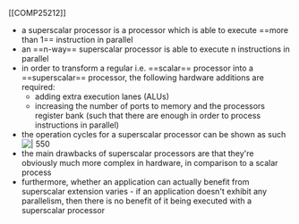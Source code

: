 [[COMP25212]]

- a superscalar processor is a processor which is able to execute ==more than 1== instruction in parallel
- an ==n-way== superscalar processor is able to execute n instructions in parallel
- in order to transform a regular i.e. ==scalar== processor into a ==superscalar== processor, the following hardware additions are required:
	- adding extra execution lanes (ALUs)
	- increasing the number of ports to memory and the processors register bank (such that there are enough in order to process instructions in parallel)
- the operation cycles for a superscalar processor can be shown as such
![ | 550](https://i.imgur.com/uxmI5c6.png)
- the main drawbacks of superscalar processors are that they're obviously much more complex in hardware, in comparison to a scalar process
- furthermore, whether an application can actually benefit from superscalar extension varies - if an application doesn't exhibit any parallelism, then there is no benefit of it being executed with a superscalar processor